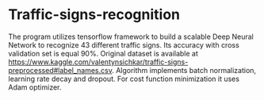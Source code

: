 # Traffic-signs-recognition
The program utilizes tensorflow framework to build a scalable Deep Neural Network to recognize 43 different traffic signs. Its accuracy with cross validation set is equal 90%. Original dataset is available at https://www.kaggle.com/valentynsichkar/traffic-signs-preprocessed#label_names.csv. Algorithm implements batch normalization, learning rate decay and dropout. For cost function minimization it uses Adam optimizer.

